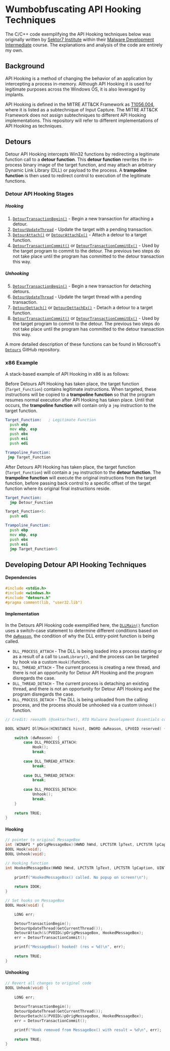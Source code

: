 # Wumbobfuscating API Hooking Techniques
The C/C++ code exemplifying the API Hooking techniques below was originally written by [Sektor7 Institute](https://institute.sektor7.net/) within their [Malware Development Intermediate](https://institute.sektor7.net/courses/rto-maldev-intermediate) course. The explanations and analysis of the code are entirely my own.

## Background
API Hooking is a method of changing the behavior of an application by intercepting a process in-memory. Although API Hooking it is used for legitimate purposes across the Windows OS, it is also leveraged by implants.

API Hooking is defined in the MITRE ATT&CK Framework as [T1056.004](https://attack.mitre.org/techniques/T1056/004/), where it is listed as a subtechnique of Input Capture. The MITRE ATT&CK Framework does not assign subtechniques to different API Hooking implementations. This repository will refer to different implementations of API Hooking as techniques.

## Detours
Detour API Hooking intercepts Win32 functions by redirecting a legitimate function call to a **detour function**. This **detour function** rewrites the in-process binary image of the target function, and may attach an arbitrary Dynamic Link Library (DLL) or payload to the process. A **trampoline function** is then used to redirect control to execution of the legitimate functions.

### Detour API Hooking Stages
##### Hooking
1. [`DetourTransactionBegin()`](https://github.com/Microsoft/Detours/wiki/DetourTransactionBegin) - Begin a new transaction for attaching a detour.
2. [`DetourUpdateThread`](https://github.com/Microsoft/Detours/wiki/DetourUpdateThread) - Update the target with a pending transaction.
3. [`DetourAttach()`](https://github.com/Microsoft/Detours/wiki/DetourAttach) or [`DetourAttachEx()`](https://github.com/Microsoft/Detours/wiki/DetourAttachEx) - Attach a detour to a target function.
4. [`DetourTransactionCommit()`](https://github.com/Microsoft/Detours/wiki/DetourTransactionCommit) or [`DetourTransactionCommitEx()`](https://github.com/Microsoft/Detours/wiki/DetourTransactionCommitEx) - Used by the target program to commit to the detour. The previous two steps do not take place until the program has committed to the detour transaction this way.
##### Unhooking
5. [`DetourTransactionBegin()`](https://github.com/Microsoft/Detours/wiki/DetourTransactionBegin) - Begin a new transaction for detaching detours.
6. [`DetourUpdateThread`](https://github.com/Microsoft/Detours/wiki/DetourUpdateThread) - Update the target thread with a pending transaction.
7. [`DetourDettach()`](https://github.com/Microsoft/Detours/wiki/DetourAttach) or [`DetourDettachEx()`](https://github.com/Microsoft/Detours/wiki/DetourAttachEx) - Detach a detour to a target function.
8. [`DetourTransactionCommit()`](https://github.com/Microsoft/Detours/wiki/DetourTransactionCommit) or [`DetourTransactionCommitEx()`](https://github.com/Microsoft/Detours/wiki/DetourTransactionCommitEx) - Used by the target program to commit to the detour. The previous two steps do not take place until the program has committed to the detour transaction this way.
 
A more detailed description of these functions can be found in Microsoft's [`Detours`](https://github.com/microsoft/Detours) GitHub repository.

### x86 Example
A stack-based example of API Hooking in x86 is as follows:

Before Detours API Hooking has taken place, the target function (`Target_Function`) contains legitimate instructions. When targeted, these instructions will be copied to a **trampoline function** so that the program resumes normal execution after API Hooking has taken place. Until that occurs, the **trampoline function** will contain only a `jmp` instruction to the target function.

```asm
Target_Function:   ; Legitimate Function
  push ebp
  mov ebp, esp
  push ebx
  push esi
  push edi
 ```
 
 ```asm
Trampoline_Function:
  jmp Target_Function
```

After Detours API Hooking has taken place, the target function (`Target_Function`) will contain a `jmp` instruction to the **detour function**. The **trampoline function** will execute the original instructions from the target function, before passing back control to a specific offset of the target function where its original final instructions reside.

```asm
Target_Function:
  jmp Detour_Function
```

```asm
Target_Function+5:
  push edi
```

```asm
Trampoline_Function:
  push ebp
  mov ebp, esp
  push ebx
  push esi
  jmp Target_Function+5
```

## Developing Detour API Hooking Techniques
#### Dependencies
```c++
#include <stdio.h>
#include <windows.h>
#include "detours.h"
#pragma comment(lib, "user32.lib")
```

#### Implementation
In the Detours API Hooking code exemplified here, the [`DLLMain()`](https://docs.microsoft.com/en-us/previous-versions/ms939455(v=msdn.10)) function uses a switch-case statement to determine different conditions based on the [`dwReason`](https://docs.microsoft.com/en-us/previous-versions/ms939455(v=msdn.10)), the condition of why the DLL entry-point function is being called.

- `DLL_PROCESS_ATTACH` - The DLL is being loaded into a process starting or as a result of a call to `LoadLibrary()`, and the process can be targeted by hook via a custom `Hook()`function.
- `DLL_THREAD_ATTACH` - The current process is creating a new thread, and there is not an opportunity for Detour API Hooking and the program disregards the case.
- `DLL_THREAD_DETACH` - The current process is detaching an existing thread, and there is not an opportunity for Detour API Hooking and the program disregards the case.
- `DLL_PROCESS_DETACH` - The DLL is being unloaded from the calling process, and the process should be unhooked via a custom `Unhook()` function.

```c++
// Credit: reenz0h (@sektor7net), RTO Malware Development Essentials course

BOOL WINAPI DllMain(HINSTANCE hinst, DWORD dwReason, LPVOID reserved) {

    switch (dwReason)  {
		case DLL_PROCESS_ATTACH:
			Hook();
			break;
			
		case DLL_THREAD_ATTACH:
			break;
			
		case DLL_THREAD_DETACH:
			break;
			
		case DLL_PROCESS_DETACH:
			Unhook();
			break;
	}
	
    return TRUE;
}
```


#### Hooking

```c++
// pointer to original MessageBox
int (WINAPI * pOrigMessageBox)(HWND hWnd, LPCTSTR lpText, LPCTSTR lpCaption, UINT uType) = MessageBox;
BOOL Hook(void);
BOOL Unhook(void);

// Hooking function
int HookedMessageBox(HWND hWnd, LPCTSTR lpText, LPCTSTR lpCaption, UINT uType) {
	
	printf("HookedMessageBox() called. No popup on screen!\n");
	
	return IDOK;
}

// Set hooks on MessageBox
BOOL Hook(void) {

    LONG err;

	DetourTransactionBegin();
	DetourUpdateThread(GetCurrentThread());
	DetourAttach(&(PVOID&)pOrigMessageBox, HookedMessageBox);
	err = DetourTransactionCommit();

	printf("MessageBox() hooked! (res = %d)\n", err);
	
	return TRUE;
}
```

#### Unhooking

```c++
// Revert all changes to original code
BOOL Unhook(void) {
	
	LONG err;
	
	DetourTransactionBegin();
	DetourUpdateThread(GetCurrentThread());
	DetourDetach(&(PVOID&)pOrigMessageBox, HookedMessageBox);
	err = DetourTransactionCommit();

	printf("Hook removed from MessageBox() with result = %d\n", err);
	
	return TRUE;
}
```
